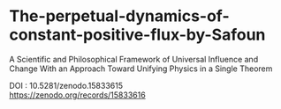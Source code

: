 # The-perpetual-dynamics-of-constant-positive-flux-by-Safoun
A Scientific and Philosophical Framework of Universal Influence and Change With an Approach Toward Unifying Physics in a Single Theorem

DOI : 10.5281/zenodo.15833615 <br>
https://zenodo.org/records/15833616
